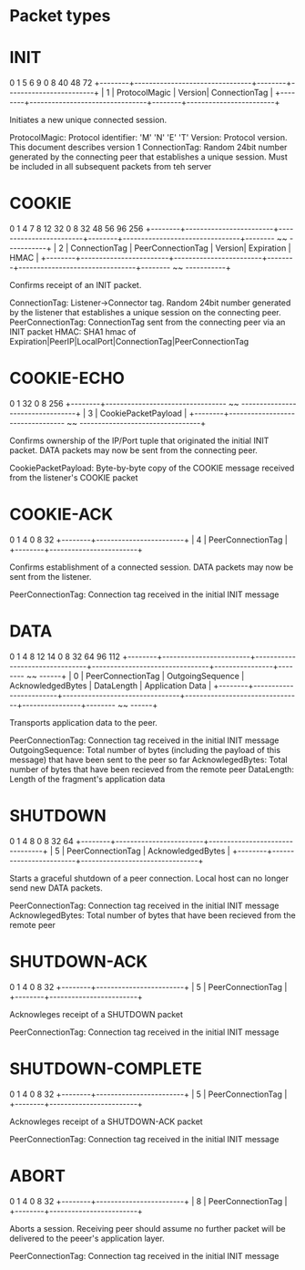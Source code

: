 Packet types
============



INIT
====
0        1                                5        6                        9
0        8                                40       48                       72
+--------+--------------------------------+--------+------------------------+
|   1    |          ProtocolMagic         | Version|      ConnectionTag     |
+--------+--------------------------------+--------+------------------------+

Initiates a new unique connected session.

ProtocolMagic:
   Protocol identifier: 'M' 'N' 'E' 'T'
Version:
	Protocol version. This document describes version 1
ConnectionTag:
	Random 24bit number generated by the connecting peer that establishes
	a unique session. Must be included in all subsequent packets from teh
	server


COOKIE
======
0        1                        4                        7        8                                12                      32
0        8                        32                       48       56                               96                      256
+--------+------------------------+------------------------+--------+--------------------------------+-------- ~~ -----------+
|   2    |     ConnectionTag      |    PeerConnectionTag   | Version|            Expiration          |        HMAC           |
+--------+------------------------+------------------------+--------+--------------------------------+-------- ~~ -----------+

Confirms receipt of an INIT packet.

ConnectionTag:
	Listener->Connector tag. Random 24bit number generated by the listener
	that establishes a unique session on the connecting peer.
PeerConnectionTag:
	ConnectionTag sent from the connecting peer via an INIT packet
HMAC:
	SHA1 hmac of Expiration|PeerIP|LocalPort|ConnectionTag|PeerConnectionTag

COOKIE-ECHO
===========
0        1                                                                      32
0        8                                                                      256
+--------+--------------------------------- ~~ ---------------------------------+
|   3    |                         CookiePacketPayload                          |
+--------+--------------------------------- ~~ ---------------------------------+

Confirms ownership of the IP/Port tuple that originated the
initial INIT packet. DATA packets may now be sent from the
connecting peer.

CookiePacketPayload:
	Byte-by-byte copy of the COOKIE message received from the
	listener's COOKIE packet


COOKIE-ACK
==========
0        1                        4
0        8                        32
+--------+------------------------+
|   4    |   PeerConnectionTag    |
+--------+------------------------+

Confirms establishment of a connected session. DATA packets may now
be sent from the listener.

PeerConnectionTag:
	Connection tag received in the initial INIT message


DATA
====
0        1                        4                                8                                12               14
0        8                        32                               64                               96               112
+--------+------------------------+--------------------------------+--------------------------------+----------------+-------- ~~ ------+
|   0    |   PeerConnectionTag    |        OutgoingSequence        |       AcknowledgedBytes        |   DataLength   | Application Data |
+--------+------------------------+--------------------------------+--------------------------------+----------------+-------- ~~ ------+

Transports application data to the peer.

PeerConnectionTag:
	Connection tag received in the initial INIT message
OutgoingSequence:
	Total number of bytes (including the payload of this message) that
	have been sent to the peer so far
AcknowlegedBytes:
	Total number of bytes that have been recieved from the remote peer
DataLength:
	Length of the fragment's application data

SHUTDOWN
========
0        1                        4                                8
0        8                        32                               64
+--------+------------------------+--------------------------------+
|   5    |   PeerConnectionTag    |       AcknowledgedBytes        |
+--------+------------------------+--------------------------------+

Starts a graceful shutdown of a peer connection. Local host can
no longer send new DATA packets.

PeerConnectionTag:
	Connection tag received in the initial INIT message
AcknowlegedBytes:
	Total number of bytes that have been recieved from the remote peer

SHUTDOWN-ACK
============
0        1                        4
0        8                        32
+--------+------------------------+
|   5    |   PeerConnectionTag    |
+--------+------------------------+

Acknowleges receipt of a SHUTDOWN packet

PeerConnectionTag:
	Connection tag received in the initial INIT message

SHUTDOWN-COMPLETE
=================
0        1                        4
0        8                        32
+--------+------------------------+
|   5    |   PeerConnectionTag    |
+--------+------------------------+

Acknowleges receipt of a SHUTDOWN-ACK packet

PeerConnectionTag:
	Connection tag received in the initial INIT message

ABORT
=====
0        1                        4
0        8                        32
+--------+------------------------+
|   8    |    PeerConnectionTag   |
+--------+------------------------+

Aborts a session. Receiving peer should assume no further packet
will be delivered to the peeer's application layer.

PeerConnectionTag:
	Connection tag received in the initial INIT message
